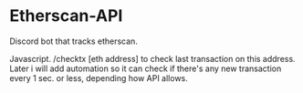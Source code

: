 # Etherscan-API
Discord bot that tracks etherscan.

Javascript. /checktx [eth address] to check last transaction on this address.
Later i will add automation so it can check if there's any new transaction every 1 sec. or less, depending how API allows.
